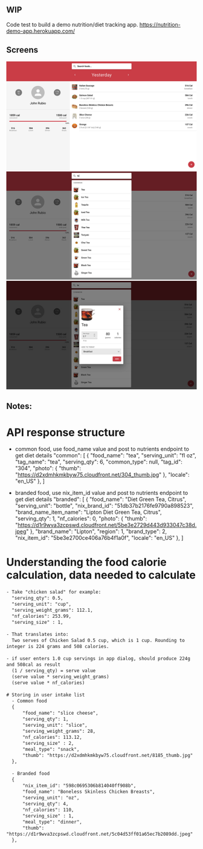 ## WIP

Code test to build a demo nutrition/diet tracking app.
https://nutrition-demo-app.herokuapp.com/

## Screens

![Interface](screens/1.jpg)
![Search list](screens/2.jpg)
![Add item](screens/3.jpg)

## Notes:

# API response structure

- common food, use food_name value and post to nutrients endpoint to get diet details
  "common": [
  {
  "food_name": "tea",
  "serving_unit": "fl oz",
  "tag_name": "tea",
  "serving_qty": 6,
  "common_type": null,
  "tag_id": "304",
  "photo": {
  "thumb": "https://d2xdmhkmkbyw75.cloudfront.net/304_thumb.jpg"
  },
  "locale": "en_US"
  },
  ]

- branded food, use nix_item_id value and post to nutrients endpoint to get diet details
  "branded": [
  {
  "food_name": "Diet Green Tea, Citrus",
  "serving_unit": "bottle",
  "nix_brand_id": "51db37b2176fe9790a898523",
  "brand_name_item_name": "Lipton Diet Green Tea, Citrus",
  "serving_qty": 1,
  "nf_calories": 0,
  "photo": {
  "thumb": "https://d1r9wva3zcpswd.cloudfront.net/5be3e2729d443d933047c38d.jpeg"
  },
  "brand_name": "Lipton",
  "region": 1,
  "brand_type": 2,
  "nix_item_id": "5be3e2700ce406a76b4f1a0f",
  "locale": "en_US"
  },
  ]

# Understanding the food calorie calculation, data needed to calculate

    - Take "chicken salad" for example:
      "serving_qty": 0.5,
      "serving_unit": "cup",
      "serving_weight_grams": 112.1,
      "nf_calories": 253.99,
      "serving_size" : 1,

    - That translates into:
      Two serves of Chicken Salad 0.5 cup, which is 1 cup. Rounding to integer is 224 grams and 508 calories.

    - if user enters 1.0 cup servings in app dialog, should produce 224g and 508cal as result
      (1 / serving_qty) = serve value
      (serve value * serving_weight_grams)
      (serve value * nf_calories)

    # Storing in user intake list
      - Common food
      {
          "food_name": "slice cheese",
          "serving_qty": 1,
          "serving_unit": "slice",
          "serving_weight_grams": 28,
          "nf_calories": 113.12,
          "serving_size" : 2,
          "meal_type": "snack",
          "thumb": "https://d2xdmhkmkbyw75.cloudfront.net/8185_thumb.jpg"
      },

      - Branded food
      {
          "nix_item_id": "598c0695306b814040ff908b",
          "food_name": "Boneless Skinless Chicken Breasts",
          "serving_unit": "oz",
          "serving_qty": 4,
          "nf_calories": 110,
          "serving_size" : 1,
          "meal_type": "dinner",
          "thumb": "https://d1r9wva3zcpswd.cloudfront.net/5c04d53ff01a65ec7b2089dd.jpeg"
      },
